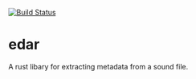 [![Build Status](https://dev.azure.com/emmettke/emmettkennedy/_apis/build/status%2Fdarrkenn.edar?branchName=master)](https://dev.azure.com/emmettke/emmettkennedy/_build/latest?definitionId=3&branchName=master)

# edar

A rust libary for extracting metadata from a sound file.
